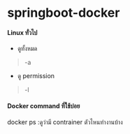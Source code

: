 # springboot-docker
#### Linux ทั่วไป
- ดูทั้งหมด
> -a
- ดู permission
> -l

#### Docker command ที่ใช้บ่อย
docker ps :ดูว่ามี contrainer ตัวไหนทำงานบ้าง
